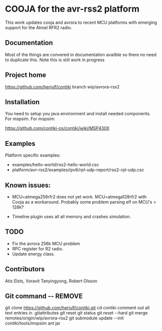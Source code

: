 COOJA for the avr-rss2 platform
================================
This work updates cooja and avrora to recent MCU platforms with emerging 
support for the Atmel RFR2 radio.

Documentation
-------------
Most of the things are convered in documentation availble so there no
need to duplicate this. Note this is still work in progress

Project home
------------
https://github.com/herjulf/contiki branch wip/avrora-rss2

Installation
------------
You need to setup you java environment and install needed components. 
For mspsim. For mspsim:

https://github.com/contiki-os/contiki/wiki/MSP430X

Examples
---------
Platform specific examples:
* examples/hello-world/rss2-hello-world.csc
* platform/avr-rss2/examples/ipv6/rpl-udp-report/rss2-rpl-udp.csc

Known issues:
------------
* MCU=atmega256rfr2 does not yet work. MCU=atmega128rfr2 with Cooja as
  a workaround. Probably some problem parsing elf on MCU's > 128k?

* Timeline plugin uses all all memory and crashes simulation.

TODO
----
* Fix the avrora 256k MCU problem
* RPC register for R2 radio.
* Update energy class.


Contributors
-------------
Atis Elsts,  Voravit Tanyingyong, Robert Olsson


Git command -- REMOVE
---------------------
git clone https://github.com/herjulf/contiki.git
cd contiki
comment out all text entries in .gitattributes
git reset
git status
git reset --hard
git merge remotes/origin/wip/avrora-rss2
git submodule update --init
contiki/tools/mspsim
ant jar

